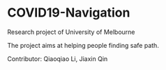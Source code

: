 # COVID19-Navigation
Research project of University of Melbourne



The project aims at helping people finding safe path.

Contributor: Qiaoqiao Li, Jiaxin Qin
